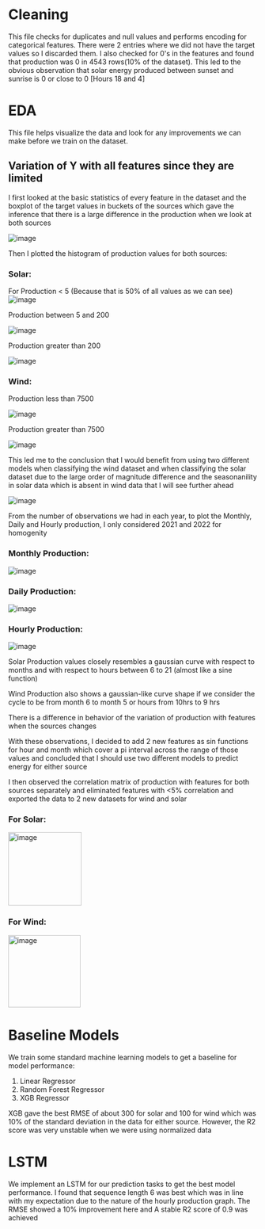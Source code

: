 # Cleaning
This file checks for duplicates and null values and performs encoding for categorical features. There were 2 entries where we did not have the target values so I discarded them. I also checked for 0's in the features and found that production was 0 in 4543 rows(10% of the dataset). This led to the obvious observation that solar energy produced between sunset and sunrise is 0 or close to 0 [Hours 18 and 4]

# EDA
This file helps visualize the data and look for any improvements we can make before we train on the dataset. 

## Variation of Y with all features since they are limited
I first looked at the basic statistics of every feature in the dataset and the boxplot of the target values in buckets of the sources which gave the inference that there is a large difference in the production when we look at both sources 

![image](https://github.com/user-attachments/assets/0cf71068-3381-4986-9004-ad822f948acd)
 

Then I plotted the histogram of production values for both sources:

### Solar:<br/>

For Production < 5 (Because that is 50% of all values as we can see)
![image](https://github.com/user-attachments/assets/105563eb-1e74-40fa-bf9a-18780872ae10)

Production between 5 and 200

![image](https://github.com/user-attachments/assets/78da4647-f2f3-4c68-bb49-acd6ac1bb79b)

Production greater than 200

![image](https://github.com/user-attachments/assets/cdd401d9-0c17-47a3-9581-fac613755323)

### Wind:

Production less than 7500

![image](https://github.com/user-attachments/assets/b35dbe8a-f9f6-4f38-9528-6a109dd33b3a)

Production greater than 7500

![image](https://github.com/user-attachments/assets/b43c425d-b482-436e-9a31-63733a25982f)

This led me to the conclusion that I would benefit from using two different models when classifying the wind dataset and when classifying the solar dataset due to the large order of magnitude difference and the seasonanility in solar data which is absent in wind data that I will see further ahead <br/>

![image](https://github.com/user-attachments/assets/4535b05e-dab6-45a5-909b-954068df22fe)


From the number of observations we had in each year, to plot the Monthly, Daily and Hourly production, I only considered 2021 and 2022 for homogenity 

### Monthly Production:

![image](https://github.com/user-attachments/assets/72b80adb-e9e4-444e-9cc5-545a60dba441)


### Daily Production:

![image](https://github.com/user-attachments/assets/3cc0417f-e751-4f79-b95b-bb52429cc67b)

### Hourly Production: 

![image](https://github.com/user-attachments/assets/5fc4f827-f00c-4c66-8f1d-be46845886dd)

Solar Production values closely resembles a gaussian curve with respect to
months and with respect to hours between 6 to 21 (almost like a sine
function)  <br/>

Wind Production also shows a gaussian-like curve shape if we consider the cycle to
be from month 6 to month 5 or hours from 10hrs to 9 hrs <br/>

There is a difference in behavior of the variation of production with features when the sources changes <br/>

With these observations, I decided to add 2 new features as sin functions for hour and month which cover a pi interval across the range of those values and concluded that I should use two different models to predict energy for either source<br/>

I then observed the correlation matrix of production with features for both sources separately and eliminated features with <5% correlation and exported the data to 2 new datasets for wind and solar <br/>

### For Solar: 
<img width="148" alt="image" src="https://github.com/user-attachments/assets/42044a85-1f57-485d-97fc-3358d14eca78">

### For Wind: 
<img width="146" alt="image" src="https://github.com/user-attachments/assets/0cf76c53-061a-468e-8cc6-f76e8c071681">


# Baseline Models
We train some standard machine learning models to get a baseline for model performance: <br/>
1. Linear Regressor <br/>
2. Random Forest Regressor <br/>
3. XGB Regressor <br/>

XGB gave the best RMSE of about 300 for solar and 100 for wind which was 10% of the standard deviation in the data for either source. However, the R2 score was very unstable when we were using normalized data

# LSTM 
We implement an LSTM for our prediction tasks to get the best model performance. I found that sequence length 6 was best which was in line with my expectation due to the nature of the hourly production graph. The RMSE showed a 10% improvement here and A stable R2 score of 0.9 was achieved
